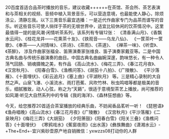 20百度首适合品茶时播放的音乐，建议收藏++++++在茶馆、茶会所、茶艺表演和与茶相关的视频、音频中植入背景音乐，可以营造意境，也最能使人静心，除烦涤尘，清静忘我。以下三类音乐最宜选播：一是近代作曲家专门为品茶而谱写的音乐。听这些音乐可使人徜徉于茶的无垠世界中，适宜比较休闲的饮茶情况中。这里最值得一提的是风潮·闲情听茶系列，该系列有专辑12张：
《清香满山月》、《香飘水云间》、《桂花龙井——花熏茶十友》、《铁观音——乌龙八仙》、
《一筐茶叶一筐歌》、《奉茶——人间情味》、《茶诗》、《茶雨》、《茶道》、
《禅茶一味》、《听壶》、《茶醉》，
涉及作曲家张福全、笛箫演奏家张维良、笛子演奏家戴亚等。二是中国古典名曲与传统乐器演奏的曲目。中国古典名曲幽婉深邃，韵味悠长，有一种令人荡气回肠、销魂摄魄之美，有作品
《高山流水》、《梅花三弄》、《春江花月夜》、《汉宫秋月》、
《阳春白雪》、《渔樵问答》、《胡笳十八拍》、《广陵散》、
《平沙落雁》、《十面埋伏》、《彩云追月》《塞上曲》《平湖秋月》
等。三是精心录制的大自然之声。山泉飞瀑、小溪流水、雨打芭蕉、风吹竹林、秋虫鸣唱等都是极美的音乐，细腻雅致，动人心弦，称之为“天籁”，很适于意境型茶艺上播放，尚可推荐的如风潮·听见大自然系列中的专辑《我的海洋》、《森林狂想曲》等。

今天，给您推荐20首适合茶室播放的经典乐曲，不妨闻香品茗听一听！
《琵琶语》《渔舟唱晚》《高山流水》《春江花月夜》《广陵散》
《汉宫秋月》《平沙落雁》《二泉映月》《梅花三弄》《大胡笳》
《夕阳箫鼓》《阳春白雪》《阳关三叠》《渔樵问答》《十面埋伏》
《寒鸦戏水》《蕉窗夜雨》《出水莲》《彝族舞曲》《潇湘水云》-+The+End+-宜兴紫砂壶原产地自销微信：yxwzzs08打动你的人群